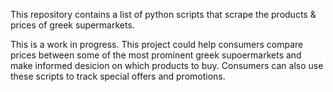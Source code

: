 This repository contains a list of python scripts that scrape the products & prices of greek supermarkets.

This is a work in progress.
This project could help consumers compare prices between some of the most prominent greek supoermarkets and make informed desicion on which products to buy. Consumers can also use these scripts to track special offers and promotions.

